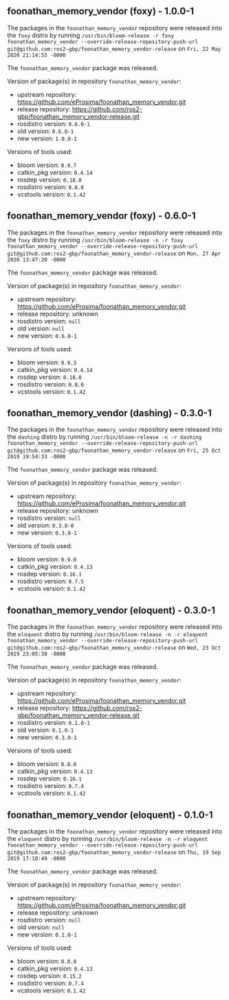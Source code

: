 ## foonathan_memory_vendor (foxy) - 1.0.0-1

The packages in the `foonathan_memory_vendor` repository were released into the `foxy` distro by running `/usr/bin/bloom-release -r foxy foonathan_memory_vendor --override-release-repository-push-url git@github.com:ros2-gbp/foonathan_memory_vendor-release` on `Fri, 22 May 2020 21:14:55 -0000`

The `foonathan_memory_vendor` package was released.

Version of package(s) in repository `foonathan_memory_vendor`:

- upstream repository: https://github.com/eProsima/foonathan_memory_vendor.git
- release repository: https://github.com/ros2-gbp/foonathan_memory_vendor-release.git
- rosdistro version: `0.6.0-1`
- old version: `0.6.0-1`
- new version: `1.0.0-1`

Versions of tools used:

- bloom version: `0.9.7`
- catkin_pkg version: `0.4.14`
- rosdep version: `0.18.0`
- rosdistro version: `0.8.0`
- vcstools version: `0.1.42`


## foonathan_memory_vendor (foxy) - 0.6.0-1

The packages in the `foonathan_memory_vendor` repository were released into the `foxy` distro by running `/usr/bin/bloom-release -n -r foxy foonathan_memory_vendor --override-release-repository-push-url git@github.com:ros2-gbp/foonathan_memory_vendor-release` on `Mon, 27 Apr 2020 13:47:20 -0000`

The `foonathan_memory_vendor` package was released.

Version of package(s) in repository `foonathan_memory_vendor`:

- upstream repository: https://github.com/eProsima/foonathan_memory_vendor.git
- release repository: unknown
- rosdistro version: `null`
- old version: `null`
- new version: `0.6.0-1`

Versions of tools used:

- bloom version: `0.9.3`
- catkin_pkg version: `0.4.14`
- rosdep version: `0.18.0`
- rosdistro version: `0.8.0`
- vcstools version: `0.1.42`


## foonathan_memory_vendor (dashing) - 0.3.0-1

The packages in the `foonathan_memory_vendor` repository were released into the `dashing` distro by running `/usr/bin/bloom-release -n -r dashing foonathan_memory_vendor --override-release-repository-push-url git@github.com:ros2-gbp/foonathan_memory_vendor-release` on `Fri, 25 Oct 2019 19:54:33 -0000`

The `foonathan_memory_vendor` package was released.

Version of package(s) in repository `foonathan_memory_vendor`:

- upstream repository: https://github.com/eProsima/foonathan_memory_vendor.git
- release repository: unknown
- rosdistro version: `null`
- old version: `0.3.0-0`
- new version: `0.3.0-1`

Versions of tools used:

- bloom version: `0.9.0`
- catkin_pkg version: `0.4.13`
- rosdep version: `0.16.1`
- rosdistro version: `0.7.5`
- vcstools version: `0.1.42`


## foonathan_memory_vendor (eloquent) - 0.3.0-1

The packages in the `foonathan_memory_vendor` repository were released into the `eloquent` distro by running `/usr/bin/bloom-release -n -r eloquent foonathan_memory_vendor --override-release-repository-push-url git@github.com:ros2-gbp/foonathan_memory_vendor-release` on `Wed, 23 Oct 2019 23:05:38 -0000`

The `foonathan_memory_vendor` package was released.

Version of package(s) in repository `foonathan_memory_vendor`:

- upstream repository: https://github.com/eProsima/foonathan_memory_vendor.git
- release repository: https://github.com/ros2-gbp/foonathan_memory_vendor-release.git
- rosdistro version: `0.1.0-1`
- old version: `0.1.0-1`
- new version: `0.3.0-1`

Versions of tools used:

- bloom version: `0.8.0`
- catkin_pkg version: `0.4.13`
- rosdep version: `0.16.1`
- rosdistro version: `0.7.4`
- vcstools version: `0.1.42`


## foonathan_memory_vendor (eloquent) - 0.1.0-1

The packages in the `foonathan_memory_vendor` repository were released into the `eloquent` distro by running `/usr/bin/bloom-release -n -r eloquent foonathan_memory_vendor --override-release-repository-push-url git@github.com:ros2-gbp/foonathan_memory_vendor-release` on `Thu, 19 Sep 2019 17:18:49 -0000`

The `foonathan_memory_vendor` package was released.

Version of package(s) in repository `foonathan_memory_vendor`:

- upstream repository: https://github.com/eProsima/foonathan_memory_vendor.git
- release repository: unknown
- rosdistro version: `null`
- old version: `null`
- new version: `0.1.0-1`

Versions of tools used:

- bloom version: `0.8.0`
- catkin_pkg version: `0.4.13`
- rosdep version: `0.15.2`
- rosdistro version: `0.7.4`
- vcstools version: `0.1.42`


